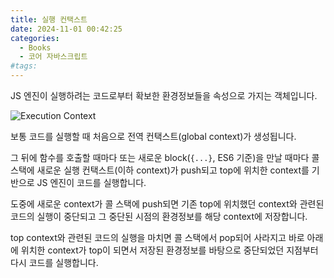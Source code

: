 ```yaml
---
title: 실행 컨택스트
date: 2024-11-01 00:42:25
categories:
  - Books
  - 코어 자바스크립트
#tags:
---
```


JS 엔진이 실행하려는 코드로부터 확보한 환경정보들을 속성으로 가지는 객체입니다.

![Execution Context](/images/exec_context.png)

보통 코드를 실행할 때 처음으로 전역 컨택스트(global context)가 생성됩니다.

그 뒤에 함수를 호출할 때마다 또는 새로운 block(`{...}`, ES6 기준)을 만날 때마다 콜 스택에 새로운 실행 컨택스트(이하 context)가 push되고 top에 위치한 context를 기반으로 JS 엔진이 코드를 실행합니다.

도중에 새로운 context가 콜 스택에 push되면 기존 top에 위치했던 context와 관련된 코드의 실행이 중단되고 그 중단된 시점의 환경정보를 해당 context에 저장합니다.

top context와 관련된 코드의 실행을 마치면 콜 스택에서 pop되어 사라지고 바로 아래에 위치한 context가 top이 되면서 저장된 환경정보를 바탕으로 중단되었던 지점부터 다시 코드를 실행합니다.
